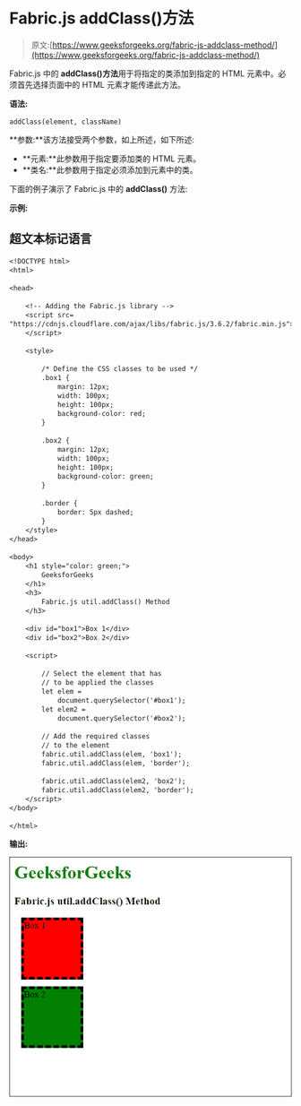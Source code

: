# Fabric.js addClass()方法

> 原文:[https://www.geeksforgeeks.org/fabric-js-addclass-method/](https://www.geeksforgeeks.org/fabric-js-addclass-method/)

Fabric.js 中的 **addClass()方法**用于将指定的类添加到指定的 HTML 元素中。必须首先选择页面中的 HTML 元素才能传递此方法。

**语法:**

```
addClass(element, className)
```

**参数:**该方法接受两个参数，如上所述，如下所述:

*   **元素:**此参数用于指定要添加类的 HTML 元素。
*   **类名:**此参数用于指定必须添加到元素中的类。

下面的例子演示了 Fabric.js 中的 **addClass()** 方法:

**示例:**

## 超文本标记语言

```
<!DOCTYPE html>
<html>

<head>

    <!-- Adding the Fabric.js library -->
    <script src=
"https://cdnjs.cloudflare.com/ajax/libs/fabric.js/3.6.2/fabric.min.js">
    </script>

    <style>

        /* Define the CSS classes to be used */
        .box1 {
            margin: 12px;
            width: 100px;
            height: 100px;
            background-color: red;
        }

        .box2 {
            margin: 12px;
            width: 100px;
            height: 100px;
            background-color: green;
        }

        .border {
            border: 5px dashed;
        }
    </style>
</head>

<body>
    <h1 style="color: green;">
        GeeksforGeeks
    </h1>
    <h3>
        Fabric.js util.addClass() Method
    </h3>

    <div id="box1">Box 1</div>
    <div id="box2">Box 2</div>

    <script>

        // Select the element that has
        // to be applied the classes
        let elem =
            document.querySelector('#box1');
        let elem2 =
            document.querySelector('#box2');

        // Add the required classes
        // to the element
        fabric.util.addClass(elem, 'box1');
        fabric.util.addClass(elem, 'border');

        fabric.util.addClass(elem2, 'box2');
        fabric.util.addClass(elem2, 'border');
    </script>
</body>

</html>
```

**输出:**

![](img/9f61f7499457b00e8b5d98f01b4eb3d6.png)